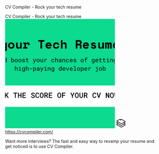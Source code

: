 CV Compiler - Rock your tech resume

CV Compiler - Rock your tech resume
![](../_resources/0f9ad7797eabe346b4fb9f3cd5031a09.png)
![](../_resources/e4b25eb713cad7f75a1b6306680fa562.png)https://cvcompiler.com/

Want more interviews? The fast and easy way to revamp your resume and get noticed is to use CV Compiler.